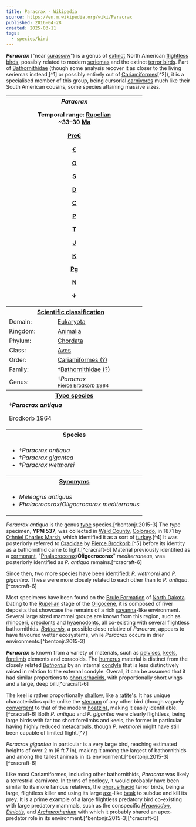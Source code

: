 ```yaml
---
title: Paracrax - Wikipedia
source: https://en.m.wikipedia.org/wiki/Paracrax
published: 2016-04-28
created: 2025-03-11
tags:
  - species/bird
---
```

***Paracrax*** ("near [curassow](https://en.m.wikipedia.org/wiki/Curassow "Curassow")") is a genus of [extinct](https://en.m.wikipedia.org/wiki/Extinct "Extinct") North American [flightless birds](https://en.m.wikipedia.org/wiki/Flightless_birds "Flightless birds"), possibly related to modern [seriemas](https://en.m.wikipedia.org/wiki/Seriemas "Seriemas") and the extinct [terror birds](https://en.m.wikipedia.org/wiki/Terror_birds "Terror birds"). Part of [Bathornithidae](https://en.m.wikipedia.org/wiki/Bathornithidae "Bathornithidae") (though some analysis recover it as closer to the living seriemas instead,[^1] or possibly entirely out of [Cariamiformes](https://en.m.wikipedia.org/wiki/Cariamiformes "Cariamiformes")[^2]), it is a specialised member of this group, being cursorial [carnivores](https://en.m.wikipedia.org/wiki/Carnivores "Carnivores") much like their South American cousins, some species attaining massive sizes.

<table><tbody><tr><th colspan="2"><i>Paracrax</i><br><div><p>Temporal range: <a href="https://en.m.wikipedia.org/wiki/Rupelian">Rupelian</a><br>~<span><span></span><span>33–30&nbsp;<a href="https://en.m.wikipedia.org/wiki/Megaannum">Ma</a></span><span></span></span></p><div><div><p><a href="https://en.m.wikipedia.org/wiki/Precambrian">PreꞒ</a></p></div><div><p><a href="https://en.m.wikipedia.org/wiki/Cambrian">Ꞓ</a></p></div><div><p><a href="https://en.m.wikipedia.org/wiki/Ordovician">O</a></p></div><div><p><a href="https://en.m.wikipedia.org/wiki/Silurian">S</a></p></div><div><p><a href="https://en.m.wikipedia.org/wiki/Devonian">D</a></p></div><div><p><a href="https://en.m.wikipedia.org/wiki/Carboniferous">C</a></p></div><div><p><a href="https://en.m.wikipedia.org/wiki/Permian">P</a></p></div><div><p><a href="https://en.m.wikipedia.org/wiki/Triassic">T</a></p></div><div><p><a href="https://en.m.wikipedia.org/wiki/Jurassic">J</a></p></div><div><p><a href="https://en.m.wikipedia.org/wiki/Cretaceous">K</a></p></div><div><p><a href="https://en.m.wikipedia.org/wiki/Paleogene">Pg</a></p></div><div><p><a href="https://en.m.wikipedia.org/wiki/Neogene">N</a></p></div><div><p>↓</p></div></div><p></p></div></th></tr><tr><th colspan="2"><a href="https://en.m.wikipedia.org/wiki/Taxonomy_(biology)">Scientific classification</a> <span><span><a href="https://en.m.wikipedia.org/wiki/Template:Taxonomy/Paracrax"><img src="https://upload.wikimedia.org/wikipedia/commons/thumb/8/8a/OOjs_UI_icon_edit-ltr.svg/15px-OOjs_UI_icon_edit-ltr.svg.png" width="15" height="15"></a></span></span></th></tr><tr><td>Domain:</td><td><a href="https://en.m.wikipedia.org/wiki/Eukaryote">Eukaryota</a></td></tr><tr><td>Kingdom:</td><td><a href="https://en.m.wikipedia.org/wiki/Animal">Animalia</a></td></tr><tr><td>Phylum:</td><td><a href="https://en.m.wikipedia.org/wiki/Chordate">Chordata</a></td></tr><tr><td>Class:</td><td><a href="https://en.m.wikipedia.org/wiki/Bird">Aves</a></td></tr><tr><td>Order:</td><td><a href="https://en.m.wikipedia.org/wiki/Cariamiformes">Cariamiformes<span>&nbsp;(?)</span></a></td></tr><tr><td>Family:</td><td><span>†</span><a href="https://en.m.wikipedia.org/wiki/Bathornithidae">Bathornithidae<span>&nbsp;(?)</span></a></td></tr><tr><td>Genus:</td><td><span>†</span><a><i>Paracrax</i></a><br><small><a href="https://en.m.wikipedia.org/wiki/Pierce_Brodkorb">Pierce Brodkorb</a> 1964</small></td></tr><tr><th colspan="2"><a href="https://en.m.wikipedia.org/wiki/Type_species">Type species</a></th></tr><tr><td colspan="2"><abbr>†</abbr><i><b>Paracrax antiqua</b></i><p>Brodkorb 1964</p></td></tr><tr><th colspan="2">Species</th></tr><tr><td colspan="2"><ul><li><abbr>†</abbr><i>Paracrax antiqua</i></li><li><abbr>†</abbr><i>Paracrax gigantea</i></li><li><abbr>†</abbr><i>Paracrax wetmorei</i></li></ul></td></tr><tr><th colspan="2"><a href="https://en.m.wikipedia.org/wiki/Synonym_(taxonomy)">Synonyms</a></th></tr><tr><td colspan="2"><ul><li><i>Meleagris antiquus</i></li><li><i>Phalacrocorax</i>/<i>Oligocrocorax mediterranus</i></li></ul></td></tr></tbody></table>

*Paracrax antiqua* is the genus [type](https://en.m.wikipedia.org/wiki/Type_\(biology\) "Type (biology)") species.[^bentonjr.2015-3] The type specimen, **YPM 537**, was collected in [Weld County](https://en.m.wikipedia.org/wiki/Weld_County "Weld County"), [Colorado](https://en.m.wikipedia.org/wiki/Colorado "Colorado"), in 1871 by [Othniel Charles Marsh](https://en.m.wikipedia.org/wiki/Othniel_Charles_Marsh "Othniel Charles Marsh"), which identified it as a sort of [turkey](https://en.m.wikipedia.org/wiki/Turkey_\(bird\) "Turkey (bird)").[^4] It was posteriorly referred to [Cracidae](https://en.m.wikipedia.org/wiki/Cracidae "Cracidae") by [Pierce Brodkorb](https://en.m.wikipedia.org/wiki/Pierce_Brodkorb "Pierce Brodkorb"),[^5] before its identity as a bathornithid came to light.[^cracraft-6] Material previously identified as a [cormorant](https://en.m.wikipedia.org/wiki/Cormorant "Cormorant"), "[Phalacrocorax](https://en.m.wikipedia.org/wiki/Phalacrocorax "Phalacrocorax")/**Oligocrocorax**" *mediterraneus*, was posteriorly identified as *P. antiqua* remains.[^cracraft-6]

Since then, two more species have been identified: *P. wetmorei* and *P. gigantea*. These were more closely related to each other than to *P. antiqua*.[^cracraft-6]

Most specimens have been found on the [Brule Formation](https://en.m.wikipedia.org/wiki/Brule_Formation "Brule Formation") of [North Dakota](https://en.m.wikipedia.org/wiki/North_Dakota "North Dakota"). Dating to the [Rupelian](https://en.m.wikipedia.org/wiki/Rupelian "Rupelian") stage of the [Oligocene](https://en.m.wikipedia.org/wiki/Oligocene "Oligocene"), it is composed of river deposits that showcase the remains of a rich [savanna](https://en.m.wikipedia.org/wiki/Savanna "Savanna")\-like environment. Several large sized mammal groups are known from this region, such as [rhinoceri](https://en.m.wikipedia.org/wiki/Rhinoceri "Rhinoceri"), [oreodonts](https://en.m.wikipedia.org/wiki/Oreodont "Oreodont") and [hyaenodonts](https://en.m.wikipedia.org/wiki/Hyaenodonta "Hyaenodonta"), all co-existing with several flightless bathornithids. *[Bathornis](https://en.m.wikipedia.org/wiki/Bathornis "Bathornis")*, a possible close relative of *Paracrax*, appears to have favoured wetter ecosystems, while *Paracrax* occurs in drier environments.[^bentonjr.2015-3]

***Paracrax*** is known from a variety of materials, such as [pelvises](https://en.m.wikipedia.org/wiki/Pelvis "Pelvis"), [keels](https://en.m.wikipedia.org/wiki/Keel_\(bird_anatomy\) "Keel (bird anatomy)"), [forelimb](https://en.m.wikipedia.org/wiki/Forelimb "Forelimb") elements and coracoids. The [humerus](https://en.m.wikipedia.org/wiki/Humerus "Humerus") material is distinct from the closely related *[Bathornis](https://en.m.wikipedia.org/wiki/Bathornis "Bathornis")* by an internal [condyle](https://en.m.wikipedia.org/wiki/Condyle "Condyle") that is less distinctively raised in relation to the external condyle. Overall, it can be assumed that it had similar proportions to [phorusrhacids](https://en.m.wikipedia.org/wiki/Phorusrhacid "Phorusrhacid"), with proportionally short wings and a large, deep bill.[^cracraft-6]

The keel is rather proportionally [shallow](https://en.wiktionary.org/wiki/shallow "wiktionary:shallow"), like a [ratite](https://en.m.wikipedia.org/wiki/Ratite "Ratite")'s. It has unique characteristics quite unlike the [sternum](https://en.m.wikipedia.org/wiki/Glossary_of_bird_terms#sternum "Glossary of bird terms") of any other bird (though vaguely [convergent](https://en.m.wikipedia.org/wiki/Convergent_evolution "Convergent evolution") to that of the modern [hoatzin](https://en.m.wikipedia.org/wiki/Hoatzin "Hoatzin")), making it easily identifiable.[^cracraft-6] Both *P. antiqua* and *P. gigantea* were clearly flightless, being large birds with far too short forelimbs and keels, the former in particular having highly reduced [metacarpals](https://en.m.wikipedia.org/wiki/Metacarpals "Metacarpals"), though *P. wetmorei* might have still been capable of limited flight.[^7]

*Paracrax gigantea* in particular is a very large bird, reaching estimated heights of over 2 m (6 ft 7 in), making it among the largest of bathornithids and among the tallest animals in its environment.[^bentonjr.2015-3][^cracraft-6]

Like most Cariamiformes, including other bathornithids, *Paracrax* was likely a terrestrial carnivore. In terms of ecology, it would probably have been similar to its more famous relatives, the [phorusrhacid](https://en.m.wikipedia.org/wiki/Phorusrhacid "Phorusrhacid") terror birds, being a large, flightless killer and using its large [axe](https://en.m.wikipedia.org/wiki/Axe "Axe")\-like [beak](https://en.m.wikipedia.org/wiki/Beak "Beak") to subdue and kill its prey. It is a prime example of a large flightless predatory bird co-existing with large predatory mammals, such as the conspecific *[Hyaenodon](https://en.m.wikipedia.org/wiki/Hyaenodon "Hyaenodon")*, *[Dinictis](https://en.m.wikipedia.org/wiki/Dinictis "Dinictis")*, and *[Archaeotherium](https://en.m.wikipedia.org/wiki/Archaeotherium "Archaeotherium")* with which it probably shared an apex-predator role in its environment.[^bentonjr.2015-3][^cracraft-6]